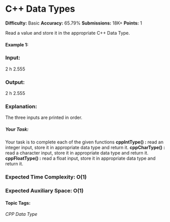 # C++ Data Types

**Difficulty:** Basic   **Accuracy:** 65.79%    **Submissions:** 18K+   **Points:** 1

Read a value and store it in the appropriate C++ Data Type. 

#### Example 1:

### Input: 
2 h 2.555

### Output:
2
h
2.555 

### Explanation:
The three inputs are printed in order.
 

##### Your Task:
Your task is to complete each of the given functions 
**cppIntType() :** read an integer input, store it in appropriate data type and return it. 
**cppCharType() :** read a character input, store it in appropriate data type and return it.  
**cppFloatType() :** read a float input, store it in appropriate data type and return it. 


### Expected Time Complexity: O(1)
### Expected Auxiliary Space: O(1)

 

#### Topic Tags:
*CPP Data Type*